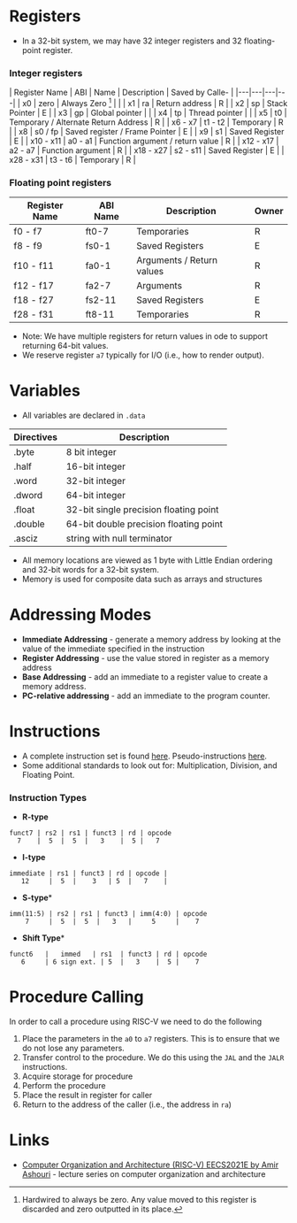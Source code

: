 # Registers
* In a 32-bit system, we may have 32 integer registers and 32 floating-point register.

### Integer registers

| Register Name | ABI | Name | Description | Saved by Calle- | 
|---|---|---|---|
| x0 | zero | Always Zero [^1] |  |
| x1 | ra | Return address | R |
| x2 | sp | Stack Pointer | E |
| x3 | gp | Global pointer |  |
| x4 | tp | Thread pointer |  |
| x5 | t0 | Temporary / Alternate Return Address | R |
| x6 - x7 | t1 - t2 | Temporary | R |
| x8 | s0 / fp | Saved register / Frame Pointer | E |
| x9 | s1 | Saved Register | E |
| x10 - x11 | a0 - a1 | Function argument / return value | R |
| x12 - x17 | a2 - a7 | Function argument | R |
| x18 - x27 | s2 - s11 | Saved Register | E |
| x28 - x31 | t3 - t6 | Temporary | R |

[^1]: Hardwired to always be zero. Any value moved to this register is discarded and zero outputted in its place.

### Floating point registers
| Register Name | ABI Name | Description | Owner | 
|---|---|---|---|
| f0 - f7 | ft0-7 | Temporaries | R  |
| f8 - f9 | fs0-1 | Saved Registers | E |
| f10 - f11 | fa0-1 | Arguments / Return values | R |
| f12 - f17 | fa2-7 | Arguments | R |
| f18 - f27 | fs2-11 | Saved Registers | E |
| f28 - f31 | ft8-11 | Temporaries | R |

* Note: We have multiple registers for return values in ode to support returning 64-bit values.
* We reserve register `a7` typically for I/O (i.e., how to render output).

# Variables
* All variables are declared in `.data`

|Directives|Description|
|---|---|
|.byte|8 bit integer|
|.half|16-bit integer|
|.word|32-bit integer|
|.dword| 64-bit integer|
|.float| 32-bit single precision floating point|
|.double|64-bit double precision floating point|
|.asciz| string with null terminator|

* All memory locations are viewed as 1 byte with Little Endian ordering and 32-bit words for a 32-bit system.
* Memory is used for composite data such as arrays and structures

# Addressing Modes
* **Immediate Addressing** - generate a memory address by looking at the value of the immediate specified in the instruction 
* **Register Addressing** - use the value stored in register as a memory address
* **Base Addressing** - add an immediate to a register value to create a memory address.
* **PC-relative addressing** - add an immediate to the program counter.

# Instructions
* A complete instruction set is found [here](https://msyksphinz-self.github.io/riscv-isadoc/html/index.html). Pseudo-instructions [here](https://michaeljclark.github.io/asm.html).
* Some additional standards to look out for: Multiplication, Division, and Floating Point.

### Instruction Types
* **R-type** 
```
funct7 | rs2 | rs1 | funct3 | rd | opcode
  7    |  5  |  5  |   3    |  5 |   7     
```
* **I-type** 
```
immediate | rs1 | funct3 | rd | opcode | 
   12     |  5  |    3   | 5  |   7    |
```
* **S-type***
```
imm(11:5) | rs2 | rs1 | funct3 | imm(4:0) | opcode
    7     |  5  |  5  |   3   |     5     |    7  
```
* **Shift Type***
```
funct6   |   immed   | rs1  | funct3 | rd | opcode 
   6     | 6 sign ext. | 5  |   3    |  5 |    7
```
# Procedure Calling
In order to call a procedure using RISC-V we need to do the following
1. Place the parameters in the `a0` to `a7` registers. This is to ensure that we do not lose any parameters.
2. Transfer control to the procedure. We do this using the `JAL` and the `JALR` instructions.
3. Acquire storage for procedure
4. Perform the procedure
5. Place the result in register for caller
6. Return to the address of the caller (i.e., the address in `ra`)


# Links
* [Computer Organization and Architecture (RISC-V) EECS2021E by Amir Ashouri](https://www.youtube.com/watch?v=ucUHpSYm08U&list=PL-Mfq5QS-s8iUJpNzCOtQKRfpswCrPbiW) - lecture series on computer organization and architecture